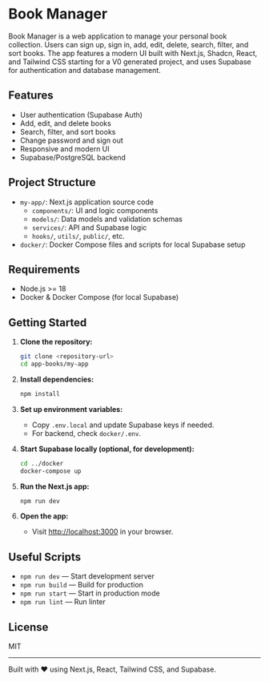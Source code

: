 # Book Manager

Book Manager is a web application to manage your personal book collection. Users can sign up, sign in, add, edit, delete, search, filter, and sort books. The app features a modern UI built with Next.js, Shadcn, React, and Tailwind CSS starting for a V0 generated project, and uses Supabase for authentication and database management.

## Features

- User authentication (Supabase Auth)
- Add, edit, and delete books
- Search, filter, and sort books
- Change password and sign out
- Responsive and modern UI
- Supabase/PostgreSQL backend

## Project Structure

- `my-app/`: Next.js application source code
  - `components/`: UI and logic components
  - `models/`: Data models and validation schemas
  - `services/`: API and Supabase logic
  - `hooks/`, `utils/`, `public/`, etc.
- `docker/`: Docker Compose files and scripts for local Supabase setup

## Requirements

- Node.js >= 18
- Docker & Docker Compose (for local Supabase)

## Getting Started

1. **Clone the repository:**
   ```sh
   git clone <repository-url>
   cd app-books/my-app
   ```

2. **Install dependencies:**
   ```sh
   npm install
   ```

3. **Set up environment variables:**
   - Copy `.env.local` and update Supabase keys if needed.
   - For backend, check `docker/.env`.

4. **Start Supabase locally (optional, for development):**
   ```sh
   cd ../docker
   docker-compose up
   ```

5. **Run the Next.js app:**
   ```sh
   npm run dev
   ```

6. **Open the app:**
   - Visit [http://localhost:3000](http://localhost:3000) in your browser.

## Useful Scripts

- `npm run dev` — Start development server
- `npm run build` — Build for production
- `npm run start` — Start in production mode
- `npm run lint` — Run linter

## License

MIT

---

Built with ❤️ using Next.js, React, Tailwind CSS, and Supabase.